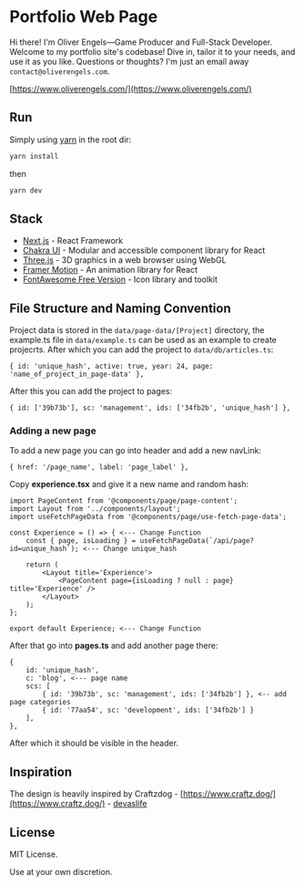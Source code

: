 
# Portfolio Web Page
Hi there! I'm Oliver Engels—Game Producer and Full-Stack Developer. Welcome to my portfolio site's codebase! Dive in, tailor it to your needs, and use it as you like. Questions or thoughts? I'm just an email away `contact@oliverengels.com`.

[https://www.oliverengels.com/](https://www.oliverengels.com/)

## Run

Simply using [yarn](https://yarnpkg.com/getting-started/install) in the root dir:
```sh
yarn install
```
then
```sh
yarn dev
```

## Stack

-   [Next.js](https://nextjs.org/) - React Framework
-   [Chakra UI](https://chakra-ui.com/) - Modular and accessible component library for React
-   [Three.js](https://threejs.org/) - 3D graphics in a web browser using WebGL
-   [Framer Motion](https://www.framer.com/motion/) - An animation library for React
-   [FontAwesome Free Version](https://fontawesome.com/) - Icon library and toolkit

## File Structure and Naming Convention

Project data is stored in the `data/page-data/[Project]` directory, the example.ts file in `data/example.ts` can be used as an example to create projecrts. After which you can add the project to `data/db/articles.ts`:

```
{ id: 'unique_hash', active: true, year: 24, page: 'name_of_project_in_page-data' },
```

After this you can add the project to pages:

```
{ id: ['39b73b'], sc: 'management', ids: ['34fb2b', 'unique_hash'] },
```

### Adding a new page

To add a new page you can go into header and add a new navLink:

```
{ href: '/page_name', label: 'page_label' },
```

Copy **experience.tsx** and give it a new name and random hash:

```
import PageContent from '@components/page/page-content';
import Layout from '../components/layout';
import useFetchPageData from '@components/page/use-fetch-page-data';

const Experience = () => { <--- Change Function
    const { page, isLoading } = useFetchPageData(`/api/page?id=unique_hash`); <--- Change unique_hash

    return (
        <Layout title='Experience'>
            <PageContent page={isLoading ? null : page} title='Experience' />
        </Layout>
    );
};

export default Experience; <--- Change Function
```

After that go into **pages.ts** and add another page there:

```
{
    id: 'unique_hash',
    c: 'blog', <--- page name
    scs: [
        { id: '39b73b', sc: 'management', ids: ['34fb2b'] }, <-- add page categories
        { id: '77aa54', sc: 'development', ids: ['34fb2b'] }
    ],
},
```

After which it should be visible in the header.

## Inspiration

The design is heavily inspired by Craftzdog - [https://www.craftz.dog/](https://www.craftz.dog/) - [devaslife](https://www.youtube.com/channel/UC7yZ6keOGsvERMp2HaEbbXQ)

## License

MIT License.

Use at your own discretion.
